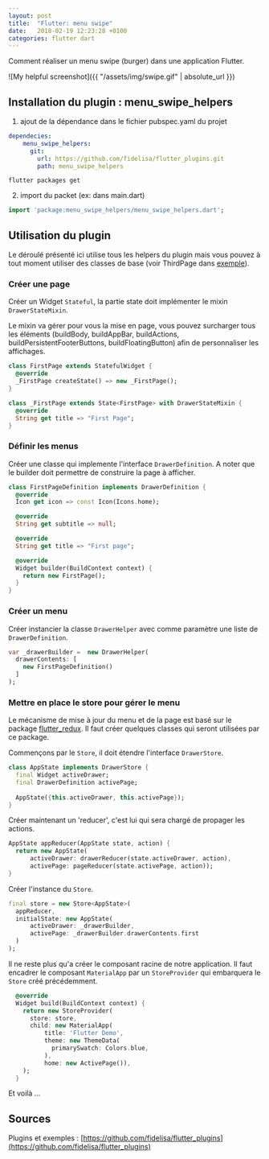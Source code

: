 ```yaml
---
layout: post
title:  "Flutter: menu swipe"
date:   2018-02-19 12:23:28 +0100
categories: flutter dart
---
```


Comment réaliser un menu swipe (burger) dans une application Flutter. 

![My helpful screenshot]({{ "/assets/img/swipe.gif" | absolute_url }})

## Installation du plugin : menu_swipe_helpers

1. ajout de la dépendance dans le fichier pubspec.yaml du projet

```yaml
dependecies:
    menu_swipe_helpers: 
      git:
        url: https://github.com/fidelisa/flutter_plugins.git
        path: menu_swipe_helpers
```
```shell
flutter packages get
```

2. import du packet (ex: dans main.dart)

```dart
import 'package:menu_swipe_helpers/menu_swipe_helpers.dart';
```

## Utilisation du plugin

Le déroulé présenté ici utilise tous les helpers du plugin mais vous pouvez à tout moment utiliser des classes de base (voir ThirdPage dans [exemple](https://github.com/fidelisa/flutter_plugins/tree/master/examples/menu_swipe)).

### Créer une page

Créer un Widget `Stateful`, la partie state doit implémenter le mixin `DrawerStateMixin`. 

Le mixin va gérer pour vous la mise en page, vous pouvez surcharger tous les éléments (buildBody, buildAppBar, buildActions, buildPersistentFooterButtons, buildFloatingButton) afin de personnaliser les affichages.

```dart
class FirstPage extends StatefulWidget {
  @override
  _FirstPage createState() => new _FirstPage();
}

class _FirstPage extends State<FirstPage> with DrawerStateMixin {
  @override
  String get title => "First Page";
}
```
### Définir les menus

Créer une classe qui implemente l'interface `DrawerDefinition`. A noter que le builder doit permettre de construire la page à afficher.

```dart
class FirstPageDefinition implements DrawerDefinition {
  @override
  Icon get icon => const Icon(Icons.home);

  @override
  String get subtitle => null;

  @override
  String get title => "First page";

  @override
  Widget builder(BuildContext context) {
    return new FirstPage();
  }
}
```

### Créer un menu 

Créer instancier la classe `DrawerHelper` avec comme paramètre une liste de `DrawerDefinition`.

```dart
var _drawerBuilder =  new DrawerHelper(
  drawerContents: [
    new FirstPageDefinition()
  ]
);
```

### Mettre en place le store pour gérer le menu

Le mécanisme de mise à jour du menu et de la page est basé sur le package [flutter_redux](https://pub.dartlang.org/packages/flutter_redux).
Il faut créer quelques classes qui seront utilisées par ce package.

Commençons par le `Store`, il doit étendre l'interface `DrawerStore`.
```dart
class AppState implements DrawerStore {
  final Widget activeDrawer;
  final DrawerDefinition activePage;
  
  AppState({this.activeDrawer, this.activePage});
}
```

Créer maintenant un 'reducer', c'est lui qui sera chargé de propager les actions.
```dart
AppState appReducer(AppState state, action) {
  return new AppState(
      activeDrawer: drawerReducer(state.activeDrawer, action),
      activePage: pageReducer(state.activePage, action));
}
````

Créer l'instance du `Store`.
```dart
final store = new Store<AppState>(
  appReducer,
  initialState: new AppState(
      activeDrawer: _drawerBuilder,
      activePage: _drawerBuilder.drawerContents.first
  )
);
```

Il ne reste plus qu'a créer le composant racine de notre application. Il faut encadrer le composant `MaterialApp` par un `StoreProvider` qui embarquera le `Store` créé précédemment.
```dart
  @override
  Widget build(BuildContext context) {
    return new StoreProvider(
      store: store,
      child: new MaterialApp(
          title: 'Flutter Demo',
          theme: new ThemeData(
            primarySwatch: Colors.blue,
          ),
          home: new ActivePage()),
    );
  }
```

Et voilà ...

## Sources 
Plugins et exemples : [https://github.com/fidelisa/flutter_plugins](https://github.com/fidelisa/flutter_plugins)

